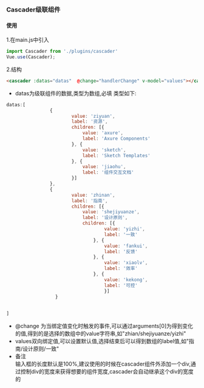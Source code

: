 ### Cascader级联组件

#### 使用
1.在main.js中引入
```javascript
import Cascader from './plugins/cascader'
Vue.use(Cascader);
```
2.结构
```html
<cascader :datas="datas"  @change="handlerChange" v-model="values"></cascader>
```
- datas为级联组件的数据,类型为数组,必填
类型如下:
```javascript
datas:[
				{
    					value: 'ziyuan',
    					label: '资源',
    					children: [{
    						value: 'axure',
    						label: 'Axure Components'
    					}, {
    						value: 'sketch',
    						label: 'Sketch Templates'
    					}, {
    						value: 'jiaohu',
    						label: '组件交互文档'
    					}]
    			},
    			{
                    	value: 'zhinan',
                    	label: '指南',
                        children: [{
                    		value: 'shejiyuanze',
                    		label: '设计原则',
                    		children: [{
                    				value: 'yizhi',
                    				label: '一致'
                    			}, {
                    				value: 'fankui',
                    				label: '反馈'
                    			}, {
                    				value: 'xiaolv',
                    				label: '效率'
                    			}, {
                    				value: 'kekong',
                    				label: '可控'
                    				}]
                  }
    				
	
]
```

- @change 为当绑定值变化时触发的事件,可以通过arguments[0]为得到变化的值,得到的是选择的数组中的value字符串,如"zhian/shejiyuanze/yizhi"
- values双向绑定值,可以设置默认值,选择结束后可以得到数组的label值,如"指南/设计原则/一致"
- 备注   
输入框的长度默认是100%,建议使用的时候在cascader组件外添加一个div,通过控制div的宽度来获得想要的组件宽度,cascader会自动继承这个div的宽度的



